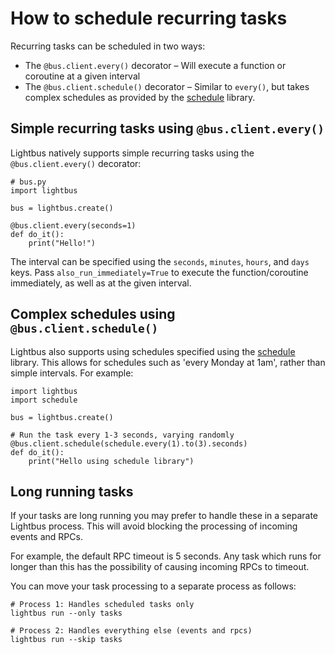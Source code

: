 # How to schedule recurring tasks

Recurring tasks can be scheduled in two ways:

* The `@bus.client.every()` decorator – Will execute a function or coroutine at a given interval
* The `@bus.client.schedule()` decorator – Similar to `every()`, but takes complex schedules as provided by the [schedule] library.

## Simple recurring tasks using `@bus.client.every()`

Lightbus natively supports simple recurring tasks using the `@bus.client.every()` decorator:

```python3
# bus.py
import lightbus

bus = lightbus.create()

@bus.client.every(seconds=1)
def do_it():
    print("Hello!")

```

The interval can be specified using the `seconds`, `minutes`, `hours`, and `days` keys.
Pass `also_run_immediately=True` to execute the function/coroutine immediately, as well as 
at the given interval.

## Complex schedules using `@bus.client.schedule()`

Lightbus also supports using schedules specified using 
the [schedule] library. This allows for schedules 
such as 'every Monday at 1am', rather than simple intervals.
For example:

```python3
import lightbus
import schedule

bus = lightbus.create()

# Run the task every 1-3 seconds, varying randomly
@bus.client.schedule(schedule.every(1).to(3).seconds)
def do_it():
    print("Hello using schedule library")

```

## Long running tasks

If your tasks are long running you may prefer to handle these in a separate 
Lightbus process. This will avoid blocking the processing of incoming events and RPCs.

For example, the default RPC timeout is 5 seconds. Any task which runs for longer than 
this has the possibility of causing incoming RPCs to timeout.
 
You can move your task processing to a separate process as follows:

```
# Process 1: Handles scheduled tasks only
lightbus run --only tasks

# Process 2: Handles everything else (events and rpcs)
lightbus run --skip tasks
```

[schedule]: https://github.com/dbader/schedule

